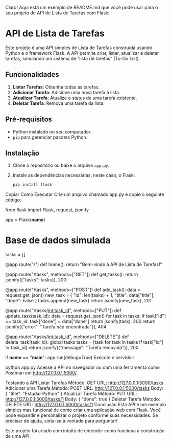 Claro! Aqui está um exemplo de README.md que você pode usar para o seu projeto de API de Lista de Tarefas com Flask:

# API de Lista de Tarefas

Este projeto é uma API simples de Lista de Tarefas construída usando Python e o framework Flask. A API permite criar, listar, atualizar e deletar tarefas, simulando um sistema de “lista de tarefas” (To-Do List).

## Funcionalidades

1. **Listar Tarefas**: Obtenha todas as tarefas.
2. **Adicionar Tarefa**: Adicione uma nova tarefa à lista.
3. **Atualizar Tarefa**: Atualize o status de uma tarefa existente.
4. **Deletar Tarefa**: Remova uma tarefa da lista.

## Pré-requisitos

- Python instalado no seu computador.
- `pip` para gerenciar pacotes Python.

## Instalação

1. Clone o repositório ou baixe o arquivo `app.py`.

2. Instale as dependências necessárias, neste caso, o Flask:
   ```bash
   pip install flask

Copiar
Como Executar
Crie um arquivo chamado app.py e copie o seguinte código:

from flask import Flask, request, jsonify

app = Flask(__name__)

# Base de dados simulada
tasks = []

@app.route("/")
def home():
    return "Bem-vindo à API de Lista de Tarefas!"

@app.route("/tasks", methods=["GET"])
def get_tasks():
    return jsonify({"tasks": tasks}), 200

@app.route("/tasks", methods=["POST"])
def add_task():
    data = request.get_json()
    new_task = {
        "id": len(tasks) + 1,
        "title": data["title"],
        "done": False
    }
    tasks.append(new_task)
    return jsonify(new_task), 201

@app.route("/tasks/<int:task_id>", methods=["PUT"])
def update_task(task_id):
    data = request.get_json()
    for task in tasks:
        if task["id"] == task_id:
            task["done"] = data["done"]
            return jsonify(task), 200
    return jsonify({"error": "Tarefa não encontrada"}), 404

@app.route("/tasks/<int:task_id>", methods=["DELETE"])
def delete_task(task_id):
    global tasks
    tasks = [task for task in tasks if task["id"] != task_id]
    return jsonify({"message": "Tarefa removida"}), 200

if __name__ == "__main__":
    app.run(debug=True)
Execute o servidor:

python app.py
Acesse a API no navegador ou com uma ferramenta como Postman em http://127.0.0.1:5000/.

Testando a API
Listar Tarefas
Método: GET
URL: http://127.0.0.1:5000/tasks
Adicionar uma Tarefa
Método: POST
URL: http://127.0.0.1:5000/tasks
Body:
{
  "title": "Estudar Python"
}
Atualizar Tarefa
Método: PUT
URL: http://127.0.0.1:5000/tasks/1
Body:
{
  "done": true
}
Deletar Tarefa
Método: DELETE
URL: http://127.0.0.1:5000/tasks/1
Conclusão
Esta API é um exemplo simples mas funcional de como criar uma aplicação web com Flask. Você pode expandir e personalizar o projeto conforme suas necessidades. Se precisar de ajuda, sinta-se à vontade para perguntar!

Este projeto foi criado com intuito de entender como funciona a construção de uma API.
